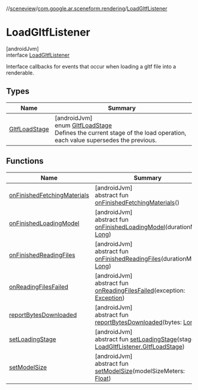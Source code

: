 //[sceneview](../../../index.md)/[com.google.ar.sceneform.rendering](../index.md)/[LoadGltfListener](index.md)

# LoadGltfListener

[androidJvm]\
interface [LoadGltfListener](index.md)

Interface callbacks for events that occur when loading a gltf file into a renderable.

## Types

| Name | Summary |
|---|---|
| [GltfLoadStage](-gltf-load-stage/index.md) | [androidJvm]<br>enum [GltfLoadStage](-gltf-load-stage/index.md)<br>Defines the current stage of the load operation, each value supersedes the previous. |

## Functions

| Name | Summary |
|---|---|
| [onFinishedFetchingMaterials](on-finished-fetching-materials.md) | [androidJvm]<br>abstract fun [onFinishedFetchingMaterials](on-finished-fetching-materials.md)() |
| [onFinishedLoadingModel](on-finished-loading-model.md) | [androidJvm]<br>abstract fun [onFinishedLoadingModel](on-finished-loading-model.md)(durationMs: [Long](https://kotlinlang.org/api/latest/jvm/stdlib/kotlin/-long/index.html)) |
| [onFinishedReadingFiles](on-finished-reading-files.md) | [androidJvm]<br>abstract fun [onFinishedReadingFiles](on-finished-reading-files.md)(durationMs: [Long](https://kotlinlang.org/api/latest/jvm/stdlib/kotlin/-long/index.html)) |
| [onReadingFilesFailed](on-reading-files-failed.md) | [androidJvm]<br>abstract fun [onReadingFilesFailed](on-reading-files-failed.md)(exception: [Exception](https://developer.android.com/reference/kotlin/java/lang/Exception.html)) |
| [reportBytesDownloaded](report-bytes-downloaded.md) | [androidJvm]<br>abstract fun [reportBytesDownloaded](report-bytes-downloaded.md)(bytes: [Long](https://kotlinlang.org/api/latest/jvm/stdlib/kotlin/-long/index.html)) |
| [setLoadingStage](set-loading-stage.md) | [androidJvm]<br>abstract fun [setLoadingStage](set-loading-stage.md)(stage: [LoadGltfListener.GltfLoadStage](-gltf-load-stage/index.md)) |
| [setModelSize](set-model-size.md) | [androidJvm]<br>abstract fun [setModelSize](set-model-size.md)(modelSizeMeters: [Float](https://kotlinlang.org/api/latest/jvm/stdlib/kotlin/-float/index.html)) |
